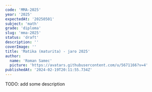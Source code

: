 ```yaml
---
code: 'MMA-2025'
year: '2025'
expectedAt: '20250501'
subject: 'math'
grade: 'diploma'
slug: 'mma-2025'
status: 'draft'
description: ''
coverImage: ''
title: 'Matika (maturita) - jaro 2025'
author:
  name: 'Roman Samec'
  picture: 'https://avatars.githubusercontent.com/u/5671166?v=4'
publishedAt: '2024-02-19T20:11:55.734Z'
---
```


TODO: add some description
